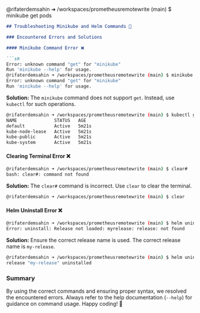 @rifaterdemsahin ➜ /workspaces/prometheusremotewrite (main) $ minikube get pods 
```markdown
## Troubleshooting Minikube and Helm Commands 🚀

### Encountered Errors and Solutions

#### Minikube Command Error ❌

```sh
Error: unknown command "get" for "minikube"
Run 'minikube --help' for usage.
@rifaterdemsahin ➜ /workspaces/prometheusremotewrite (main) $ minikube get namespaces
Error: unknown command "get" for "minikube"
Run 'minikube --help' for usage.
```

**Solution:** The `minikube` command does not support `get`. Instead, use `kubectl` for such operations.

```sh
@rifaterdemsahin ➜ /workspaces/prometheusremotewrite (main) $ kubectl get namespaces
NAME              STATUS   AGE
default           Active   5m21s
kube-node-lease   Active   5m21s
kube-public       Active   5m21s
kube-system       Active   5m21s
```

#### Clearing Terminal Error ❌

```sh
@rifaterdemsahin ➜ /workspaces/prometheusremotewrite (main) $ clear#
bash: clear#: command not found
```

**Solution:** The `clear#` command is incorrect. Use `clear` to clear the terminal.

```sh
@rifaterdemsahin ➜ /workspaces/prometheusremotewrite (main) $ clear
```

#### Helm Uninstall Error ❌

```sh
@rifaterdemsahin ➜ /workspaces/prometheusremotewrite (main) $ helm uninstall myrelease
Error: uninstall: Release not loaded: myrelease: release: not found
```

**Solution:** Ensure the correct release name is used. The correct release name is `my-release`.

```sh
@rifaterdemsahin ➜ /workspaces/prometheusremotewrite (main) $ helm uninstall my-release
release "my-release" uninstalled
```

### Summary

By using the correct commands and ensuring proper syntax, we resolved the encountered errors. Always refer to the help documentation (`--help`) for guidance on command usage. Happy coding! 🎉
```